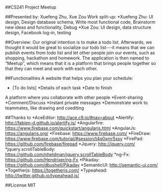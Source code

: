 ##CS241 Project Meetup

##Presented by: Xuefeng Zhu, Xue Zou
   Work split-up: 
    *Xuefeng Zhu: UI design, Design database schema, Write most functional code, Brainstorm new ideas and functionality, Debug 
	*Xue Zou: UI design, data structure design, Facebook log-in, testing

##Overview:
Our original intention is to make a todo list. Afterwards, we thought it would be great to socialize our todo list---it means that we can publish events from todo list and let other people join our events, such as shopping, hackathon and homework. The application is then named to “Meetup”, which means that it is a platform that brings people together so that they can meet and work with each other.

##Functionalities 
A website that helps you plan your schedule: 
* [To do lists]
*Details of each task
*Date to finish

A platform where you collaborate with other people
*Event-sharing
*Comment/Discuss
*Instant private messages
*Demonstrate work to teammates, like drawing and coediting 

##Thanks to 
*AceEditor: http://ace.c9.io/#nav=about
*Alertify:  http://fabien-d.github.io/alertify.js/
*Angularfire: https://www.firebase.com/quickstart/angularjs.html
*AngularJs: https://angularjs.org/
*Firebase: https://www.firebase.com/
*FireDraw: https://www.firebase.com/tutorial/#session/t4q0xmr5ssy 
*FirePad: https://github.com/firebase/firepad
*Jquery: http://jquery.com/
*jquery.scrollTableBody: https://github.com/nheldman/jquery.scrollTableBody
*ng-Fx: https://github.com/Hendrixer/ng-Fx
*Pikaday: https://github.com/dbushell/Pikaday
*SemanticUI: http://semantic-ui.com/
*Togetherjs: https://togetherjs.com/
*Typeahead: http://twitter.github.io/typeahead.js/

##License 
MIT

